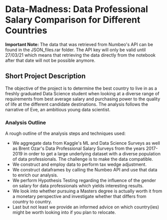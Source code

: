 # Data-Madness: Data Professional Salary Comparison for Different Countries

**Important Note:** The data that was retrieved from Numbeo's API can be found in the JSON_files.rar folder. The API key will only be valid until 27/03/21 which means that retrieving the data directly from the notebook after that date will not be possible anymore.

## Short Project Description

The objective of the project is to determine the best country to live in as a freshly graduated Data Science student when looking at a diverse range of requirements from best average salary and purchasing power to the quality of life at the different candidate destinations. The analysis follows the narrative of Eve, an ambitious young data scientist.

### Analysis Outline
A rough outline of the analysis steps and techniques used:

+ We aggregate data from Kaggle's ML and Data Science Surveys as well as Brent Ozar's Data Professional Salary Surveys from the years 2017-2019 in order to get a large underlying dataset with a diverse population of data professionals. The challenge is to make the data compatible.
+ We construct and employ data to perform tax wedge adjustment. 
+ We construct dataframes by calling the Numbeo API and use that data to enrich our analysis.
+ We perform Hypothesis Testing regarding the influence of the gender on salary for data professionals which yields interesting results.
+ We look into whether pursuing a Masters degree is actually worth it from a monetary perspective and investigate whether that differs from country to country.
+ Last but not least we provide an informed advice on which country(ies) might be worth looking into if you plan to relocate.

